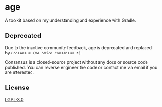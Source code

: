 # age

A toolkit based on my understanding and experience with Gradle.

## Deprecated

Due to the inactive community feedback, age is deprecated and replaced by `Consensus (me.omico.consensus.*)`.

Consensus is a closed-source project without any docs or source code published. You can reverse engineer the code or contact me via email if you are interested.

## License
[LGPL-3.0](https://www.gnu.org/licenses/lgpl-3.0.en.html)
